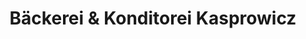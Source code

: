 ---
title: "Bäckerei & Konditorei Kasprowicz"
url: /utting-am-ammersee/baeckerei-und-konditorei-kasprowicz/
shop: Bäckerei
---